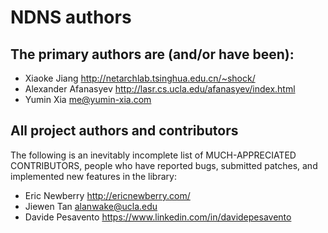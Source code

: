 NDNS authors
============

## The primary authors are (and/or have been):

* Xiaoke Jiang          <http://netarchlab.tsinghua.edu.cn/~shock/>
* Alexander Afanasyev   <http://lasr.cs.ucla.edu/afanasyev/index.html>
* Yumin Xia             <me@yumin-xia.com>

## All project authors and contributors

The following is an inevitably incomplete list of MUCH-APPRECIATED CONTRIBUTORS,
people who have reported bugs, submitted patches, and implemented new features
in the library:

* Eric Newberry         <http://ericnewberry.com/>
* Jiewen Tan            <alanwake@ucla.edu>
* Davide Pesavento      <https://www.linkedin.com/in/davidepesavento>
